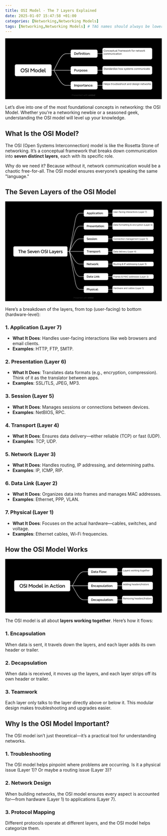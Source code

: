 ```yaml
---
title: OSI Model - The 7 Layers Explained
date: 2025-01-07 15:47:58 +01:00
categories: [Networking,Networking Models]
tags: [Networking,Networking Models] # TAG names should always be lowercase
---
```


![](https://raw.githubusercontent.com/zared1/zared1.github.io/refs/heads/main/assets/Posts_img/Networking/10/OSI%20Model.png)  

Let’s dive into one of the most foundational concepts in networking: the OSI Model. Whether you’re a networking newbie or a seasoned geek, understanding the OSI model will level up your knowledge.  

## What Is the OSI Model?  

The OSI (Open Systems Interconnection) model is like the Rosetta Stone of networking. It’s a conceptual framework that breaks down communication into **seven distinct layers**, each with its specific role.  

Why do we need it? Because without it, network communication would be a chaotic free-for-all. The OSI model ensures everyone’s speaking the same "language."  

## The Seven Layers of the OSI Model  

![The Seven Layers Mindmap](https://raw.githubusercontent.com/zared1/zared1.github.io/refs/heads/main/assets/Posts_img/Networking/10/The%20Seven%20OSI%20Layers.png)  

Here’s a breakdown of the layers, from top (user-facing) to bottom (hardware-level):  

### 1. **Application (Layer 7)**  
- **What It Does**: Handles user-facing interactions like web browsers and email clients.  
- **Examples**: HTTP, FTP, SMTP.  

### 2. **Presentation (Layer 6)**  
- **What It Does**: Translates data formats (e.g., encryption, compression). Think of it as the translator between apps.  
- **Examples**: SSL/TLS, JPEG, MP3.  

### 3. **Session (Layer 5)**  
- **What It Does**: Manages sessions or connections between devices.  
- **Examples**: NetBIOS, RPC.  

### 4. **Transport (Layer 4)**  
- **What It Does**: Ensures data delivery—either reliable (TCP) or fast (UDP).  
- **Examples**: TCP, UDP.  

### 5. **Network (Layer 3)**  
- **What It Does**: Handles routing, IP addressing, and determining paths.  
- **Examples**: IP, ICMP, RIP.  

### 6. **Data Link (Layer 2)**  
- **What It Does**: Organizes data into frames and manages MAC addresses.  
- **Examples**: Ethernet, PPP, VLAN.  

### 7. **Physical (Layer 1)**  
- **What It Does**: Focuses on the actual hardware—cables, switches, and voltage.  
- **Examples**: Ethernet cables, Wi-Fi frequencies.  

## How the OSI Model Works  

![How the OSI Model Works Mindmap](https://raw.githubusercontent.com/zared1/zared1.github.io/refs/heads/main/assets/Posts_img/Networking/10/OSI%20Model%20in%20Action.png)  

The OSI model is all about **layers working together**. Here’s how it flows:  

### 1. **Encapsulation**  
When data is sent, it travels down the layers, and each layer adds its own header or trailer.  

### 2. **Decapsulation**  
When data is received, it moves up the layers, and each layer strips off its own header or trailer.  

### 3. **Teamwork**  
Each layer only talks to the layer directly above or below it. This modular design makes troubleshooting and upgrades easier.  

## Why Is the OSI Model Important?  

The OSI model isn’t just theoretical—it’s a practical tool for understanding networks.  

### 1. **Troubleshooting**  
The OSI model helps pinpoint where problems are occurring. Is it a physical issue (Layer 1)? Or maybe a routing issue (Layer 3)?  

### 2. **Network Design**  
When building networks, the OSI model ensures every aspect is accounted for—from hardware (Layer 1) to applications (Layer 7).  

### 3. **Protocol Mapping**  
Different protocols operate at different layers, and the OSI model helps categorize them.  

